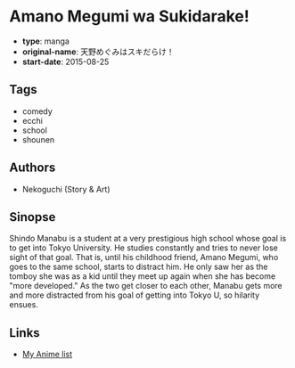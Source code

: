 # Amano Megumi wa Sukidarake!

-   **type**: manga
-   **original-name**: 天野めぐみはスキだらけ！
-   **start-date**: 2015-08-25

## Tags

-   comedy
-   ecchi
-   school
-   shounen

## Authors

-   Nekoguchi (Story & Art)

## Sinopse

Shindo Manabu is a student at a very prestigious high school whose goal is to get into Tokyo University. He studies constantly and tries to never lose sight of that goal. That is, until his childhood friend, Amano Megumi, who goes to the same school, starts to distract him. He only saw her as the tomboy she was as a kid until they meet up again when she has become "more developed." As the two get closer to each other, Manabu gets more and more distracted from his goal of getting into Tokyo U, so hilarity ensues.

## Links

-   [My Anime list](https://myanimelist.net/manga/95206/Amano_Megumi_wa_Sukidarake)
